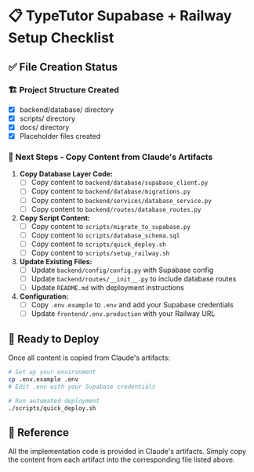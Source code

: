 # 📋 TypeTutor Supabase + Railway Setup Checklist

## ✅ File Creation Status

### 🏗️ Project Structure Created
- [x] backend/database/ directory
- [x] scripts/ directory  
- [x] docs/ directory
- [x] Placeholder files created

### 📝 Next Steps - Copy Content from Claude's Artifacts

1. **Copy Database Layer Code:**
   - [ ] Copy content to `backend/database/supabase_client.py`
   - [ ] Copy content to `backend/database/migrations.py`
   - [ ] Copy content to `backend/services/database_service.py`
   - [ ] Copy content to `backend/routes/database_routes.py`

2. **Copy Script Content:**
   - [ ] Copy content to `scripts/migrate_to_supabase.py`
   - [ ] Copy content to `scripts/database_schema.sql`
   - [ ] Copy content to `scripts/quick_deploy.sh`
   - [ ] Copy content to `scripts/setup_railway.sh`

3. **Update Existing Files:**
   - [ ] Update `backend/config/config.py` with Supabase config
   - [ ] Update `backend/routes/__init__.py` to include database routes
   - [ ] Update `README.md` with deployment instructions

4. **Configuration:**
   - [ ] Copy `.env.example` to `.env` and add your Supabase credentials
   - [ ] Update `frontend/.env.production` with your Railway URL

## 🚀 Ready to Deploy

Once all content is copied from Claude's artifacts:

```bash
# Set up your environment
cp .env.example .env
# Edit .env with your Supabase credentials

# Run automated deployment
./scripts/quick_deploy.sh
```

## 📖 Reference

All the implementation code is provided in Claude's artifacts. Simply copy the content from each artifact into the corresponding file listed above.
